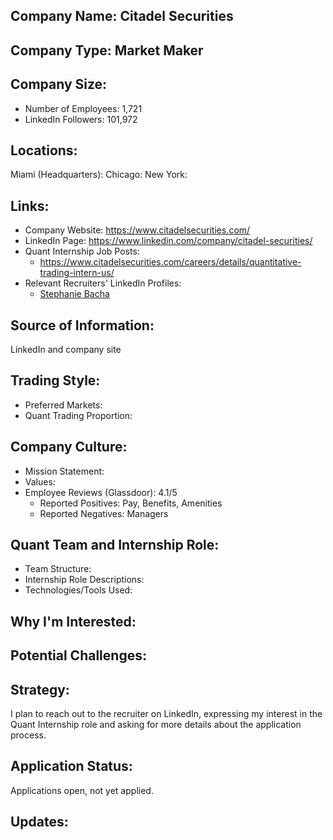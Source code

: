 ## Company Name: Citadel Securities

## Company Type: Market Maker

## Company Size:
- Number of Employees: 1,721
- LinkedIn Followers: 101,972

## Locations:
Miami (Headquarters):
Chicago: 
New York: 

## Links:
- Company Website: https://www.citadelsecurities.com/
- LinkedIn Page: https://www.linkedin.com/company/citadel-securities/
- Quant Internship Job Posts: 
  - https://www.citadelsecurities.com/careers/details/quantitative-trading-intern-us/
- Relevant Recruiters' LinkedIn Profiles: 
  - [Stephanie Bacha](https://www.linkedin.com/in/stephanie-bacha-b11729129/)

## Source of Information:
LinkedIn and company site

## Trading Style:
- Preferred Markets: 
- Quant Trading Proportion: 

## Company Culture:
- Mission Statement: 
- Values: 
- Employee Reviews (Glassdoor): 4.1/5
  - Reported Positives: Pay, Benefits, Amenities
  - Reported Negatives: Managers

## Quant Team and Internship Role:
- Team Structure: 
- Internship Role Descriptions: 
- Technologies/Tools Used: 

## Why I'm Interested:

## Potential Challenges: 

## Strategy:
I plan to reach out to the recruiter on LinkedIn, expressing my interest in the Quant Internship role and asking for more details about the application process.

## Application Status:
Applications open, not yet applied.

## Updates:
